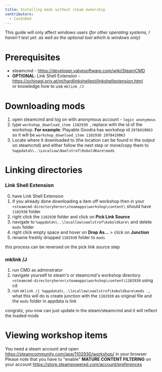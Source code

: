 ```yaml
---
title: Installing mods without steam ownership
contributors:
  - CanInBad
---
```


This guide will only affect windows users *(for other operating systems, I haven't test yet. as well as the optional tool which is windows only)*

# Prerequisites

- steamcmd - <https://developer.valvesoftware.com/wiki/SteamCMD>
- **OPTIONAL**: Link Shell Extension - <https://schinagl.priv.at/nt/hardlinkshellext/linkshellextension.html>  
  or knowledge how to use `mklink /J`

# Downloading mods

1.  open steamcmd and log on with anonymous account - `login anonymous`
2.  type `workshop_download_item 1102930 `<workshopid>, replace <workshopid> with the id of the workshop.   **For example**: Playable Goodra has workshop id `2978419063` so it will be `workshop_download_item 1102930 2978419063`
3.  Locate where it downloaded to (the location can be found in the output on steamcmd) and either follow the next step or move/copy them to `%appdata%\..\LocalLow\Naelstrof\KoboldKare\mods`

# Linking directories

### Link Shell Extension

0.  have Link Shell Extension
1.  if you already done downloading a item off workshop then in your `<steamcmd-directoryhere>\steamapps\workshop\content\` should have `1102930` folder
2.  right click the `1102930` folder and click on **Pick Link Source**
3.  navigate to `%appdata%\..\locallow\naelstrof\koboldkare\` and delete `mods` folder
4.  right click empty space and hover on **Drop As...** \> click on **Junction**
5.  rename freshly dropped `1102930` folder to `mods`

this process can be reversed on the pick link source step


### mklink /J


1. run CMD as adminstrator
2. navigate yourself to steam's or steamcmd's workshop directory `<steamcmd-directoryhere>\steamapps\workshop\content\1102930` using cd
3. run `mklink /j %appdata%\..\locallow\naelstrof\koboldkare\mods .`, what this will do is create junction with the `1102930` as original file and the `mods` folder in appdata is link

congratz, you now can just update in the steam/steamcmd and it will reflect the loaded mods

# Viewing workshop items

You need a steam account and open <https://steamcommunity.com/app/1102930/workshop/> in your browser Please note that you have to "enable" **MATURE CONTENT FILTERING** on your account <https://store.steampowered.com/account/preferences>
